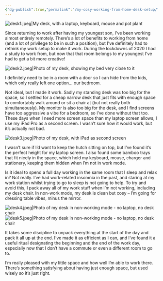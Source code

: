 ```yaml
---
{"dg-publish":true,"permalink":"/my-cosy-working-from-home-desk-setup/","title":"My cosy working from home desk setup","tags":["home","wfh"],"noteIcon":"","created":"2022-05-29","updated":"2023-01-30"}
---
```



![desk1.jpeg|My desk, with a laptop, keyboard, mouse and pot plant](/img/user/assets/desk1.jpeg)

Since returning to work after having my youngest son, I've been working almost entirely remotely. There’s a lot of benefits to working from home (and a lot of privilege to be in such a position), but I’ve definitely had to rethink my work setup to make it work. During the lockdowns of 2020 I had a study to work from, but now that that room belongs to my youngest I've had to get a bit more creative!

![desk2.jpeg|Photo of my desk, showing my bed very close to it](/img/user/assets/desk2.jpeg)

I definitely need to be in a room with a door so I can hide from the kids, which only really left one option… our bedroom.

Not ideal, but I made it work. Sadly my standing desk was too big for the space, so I settled for a cheap narrow desk that just fits with enough space to comfortably walk around or sit a chair at (but not really both simultaneously). My monitor is also too big for the desk, and I find screens have too aggressive a vibe for a bedroom, so I’ve done without that too. These days when I need more screen space than my laptop screen allows, I use my iPad Pro as a second screen. I wasn’t sure how it would work, but it’s actually not bad.

![desk3.jpeg|Photo of my desk, with iPad as second screen](/img/user/assets/desk3.jpeg)

I wasn’t sure if I’d want to keep the hutch sitting on top, but I’ve found it’s the perfect height for my laptop screen. I also found some bamboo trays that fit nicely in the space, which hold my keyboard, mouse, charger and stationery, keeping them hidden when I’m not in work mode.

Is it ideal to spend a full day working in the same room that I sleep and relax in? Not really. I’ve had work-related insomnia in the past, and staring at my work station whilst trying to go to sleep is not going to help. To try and avoid this, I pack away all of my work stuff when I’m not working, including my desk chair. In non-work mode, my desk is clean but cosy – I’m going for dressing table vibes, minus the mirror.

![desk4.jpeg|Photo of my desk in non-working mode - no laptop, no desk chair](/img/user/assets/desk4.jpeg)
![desk5.jpeg|Photo of my desk in non-working mode - no laptop, no desk chair](/img/user/assets/desk5.jpeg)

It takes some discipline to unpack everything at the start of the day and pack it all up at the end. I’ve made it as efficient as I can, and I’ve found it a useful ritual designating the beginning and the end of the work day, especially now that I don’t have a commute or even a different room to go to.

I’m really pleased with my little space and how well I’m able to work there. There’s something satisfying about having just enough space, but used wisely so it’s just right.
